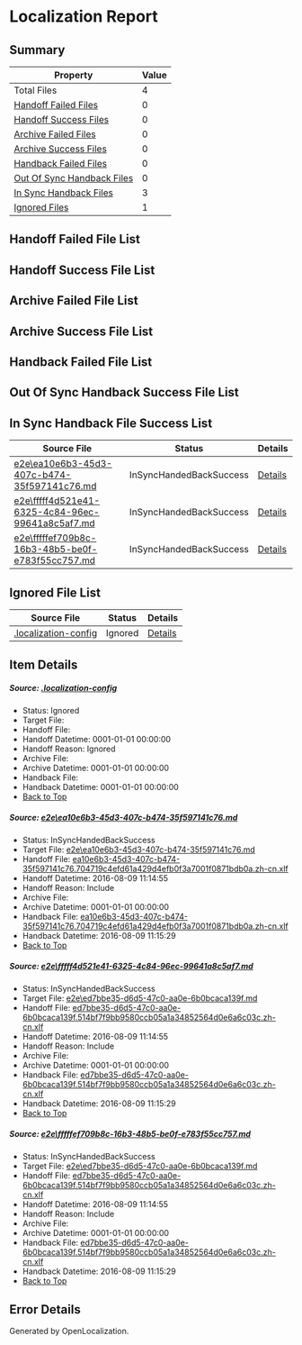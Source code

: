 # <a name='report-top'></a> Localization Report

## Summary
 Property | Value 
 -------- | ----- 
 Total Files | 4
[ Handoff Failed Files ](#handoff-failed-list)| 0
[ Handoff Success Files ](#handoff-success-list)| 0
[ Archive Failed Files ](#archive-failed-list)| 0
[ Archive Success Files ](#archive-success-list)| 0
[ Handback Failed Files ](#handback-failed-list)| 0
[ Out Of Sync Handback Files ](#outofsync-handback-success-list)| 0
[ In Sync Handback Files ](#insync-handback-success-list)| 3
[ Ignored Files ](#ignored-list)| 1

## <a name='handoff-failed-list'></a> Handoff Failed File List

## <a name='handoff-success-list'></a> Handoff Success File List

## <a name='archive-failed-list'></a> Archive Failed File List

## <a name='archive-success-list'></a> Archive Success File List

## <a name='handback-failed-list'></a> Handback Failed File List

## <a name='outofsync-handback-success-list'></a> Out Of Sync Handback Success File List

## <a name='insync-handback-success-list'></a> In Sync Handback File Success List
 Source File | Status | Details 
 ----------- | ------ | ------- 
 [e2e\ea10e6b3-45d3-407c-b474-35f597141c76.md](https://github.com/OpenLocalizationTestOrg/oltest/blob/90b18a082b936c76914322e3ddbb9bbeeab81b1e/e2e/ea10e6b3-45d3-407c-b474-35f597141c76.md) | InSyncHandedBackSuccess | [Details](#56b4b10239e9fdbf7439265434e1bdeb124a4e731)
 [e2e\fffff4d521e41-6325-4c84-96ec-99641a8c5af7.md](https://github.com/OpenLocalizationTestOrg/oltest/blob/26e9e25d9ff3f4fda97aa2f4070bf21a3317325b/e2e/fffff4d521e41-6325-4c84-96ec-99641a8c5af7.md) | InSyncHandedBackSuccess | [Details](#9cb7a50f376c5f609ae6081026c46e3a9115f2322)
 [e2e\fffffef709b8c-16b3-48b5-be0f-e783f55cc757.md](https://github.com/OpenLocalizationTestOrg/oltest/blob/26e9e25d9ff3f4fda97aa2f4070bf21a3317325b/e2e/fffffef709b8c-16b3-48b5-be0f-e783f55cc757.md) | InSyncHandedBackSuccess | [Details](#9cb7a50f376c5f609ae6081026c46e3a9115f2323)

## <a name='ignored-list'></a> Ignored File List
 Source File | Status | Details 
 ----------- | ------ | ------- 
 [.localization-config](https://github.com/OpenLocalizationTestOrg/oltest/blob/26e9e25d9ff3f4fda97aa2f4070bf21a3317325b/.localization-config) | Ignored | [Details](#3d4f252ac210baf56311d7e97dcc2db10974dbd20)

## Item Details
##### <a name='3d4f252ac210baf56311d7e97dcc2db10974dbd20'></a> Source: [.localization-config](https://github.com/OpenLocalizationTestOrg/oltest/blob/26e9e25d9ff3f4fda97aa2f4070bf21a3317325b/.localization-config)
* Status: Ignored
* Target File: 
* Handoff File: 
* Handoff Datetime: 0001-01-01 00:00:00
* Handoff Reason: Ignored
* Archive File: 
* Archive Datetime: 0001-01-01 00:00:00
* Handback File: 
* Handback Datetime: 0001-01-01 00:00:00
* [Back to Top](#report-top)

##### <a name='56b4b10239e9fdbf7439265434e1bdeb124a4e731'></a> Source: [e2e\ea10e6b3-45d3-407c-b474-35f597141c76.md](https://github.com/OpenLocalizationTestOrg/oltest/blob/90b18a082b936c76914322e3ddbb9bbeeab81b1e/e2e/ea10e6b3-45d3-407c-b474-35f597141c76.md)
* Status: InSyncHandedBackSuccess
* Target File: [e2e\ea10e6b3-45d3-407c-b474-35f597141c76.md](https://github.com/OpenLocalizationTestOrg/ol-test-zhcn/blob/30b1693be7a4525b9f5a638e1e1670b9e7a963c9/e2e/ea10e6b3-45d3-407c-b474-35f597141c76.md)
* Handoff File: [ea10e6b3-45d3-407c-b474-35f597141c76.704719c4efd61a429d4efb0f3a7001f0871bdb0a.zh-cn.xlf](https://github.com/OpenLocalizationTestOrg/olhandoff-e2e/blob/0b0afa80d4ffc3cf354f0900352e9a8448f00414/ol-handoff/OpenLocalizationTestOrg/ol-test-zhcn/ci/ht/ea10e6b3-45d3-407c-b474-35f597141c76.704719c4efd61a429d4efb0f3a7001f0871bdb0a.zh-cn.xlf)
* Handoff Datetime: 2016-08-09 11:14:55
* Handoff Reason: Include
* Archive File: 
* Archive Datetime: 0001-01-01 00:00:00
* Handback File: [ea10e6b3-45d3-407c-b474-35f597141c76.704719c4efd61a429d4efb0f3a7001f0871bdb0a.zh-cn.xlf](https://github.com/OpenLocalizationTestOrg/olhandback-e2e/blob/5e3d48daa03ac9c6b79ebf2f7dab4620d917a47f/ol-handback/OpenLocalizationTestOrg/ol-test-zhcn/ci/ht/ea10e6b3-45d3-407c-b474-35f597141c76.704719c4efd61a429d4efb0f3a7001f0871bdb0a.zh-cn.xlf)
* Handback Datetime: 2016-08-09 11:15:29
* [Back to Top](#report-top)

##### <a name='9cb7a50f376c5f609ae6081026c46e3a9115f2322'></a> Source: [e2e\fffff4d521e41-6325-4c84-96ec-99641a8c5af7.md](https://github.com/OpenLocalizationTestOrg/oltest/blob/26e9e25d9ff3f4fda97aa2f4070bf21a3317325b/e2e/fffff4d521e41-6325-4c84-96ec-99641a8c5af7.md)
* Status: InSyncHandedBackSuccess
* Target File: [e2e\ed7bbe35-d6d5-47c0-aa0e-6b0bcaca139f.md](https://github.com/OpenLocalizationTestOrg/ol-test-zhcn/blob/30b1693be7a4525b9f5a638e1e1670b9e7a963c9/e2e/ed7bbe35-d6d5-47c0-aa0e-6b0bcaca139f.md)
* Handoff File: [ed7bbe35-d6d5-47c0-aa0e-6b0bcaca139f.514bf7f9bb9580ccb05a1a34852564d0e6a6c03c.zh-cn.xlf](https://github.com/OpenLocalizationTestOrg/olhandoff-e2e/blob/0b0afa80d4ffc3cf354f0900352e9a8448f00414/ol-handoff/OpenLocalizationTestOrg/ol-test-zhcn/ci/ht/ed7bbe35-d6d5-47c0-aa0e-6b0bcaca139f.514bf7f9bb9580ccb05a1a34852564d0e6a6c03c.zh-cn.xlf)
* Handoff Datetime: 2016-08-09 11:14:55
* Handoff Reason: Include
* Archive File: 
* Archive Datetime: 0001-01-01 00:00:00
* Handback File: [ed7bbe35-d6d5-47c0-aa0e-6b0bcaca139f.514bf7f9bb9580ccb05a1a34852564d0e6a6c03c.zh-cn.xlf](https://github.com/OpenLocalizationTestOrg/olhandback-e2e/blob/5e3d48daa03ac9c6b79ebf2f7dab4620d917a47f/ol-handback/OpenLocalizationTestOrg/ol-test-zhcn/ci/ht/ed7bbe35-d6d5-47c0-aa0e-6b0bcaca139f.514bf7f9bb9580ccb05a1a34852564d0e6a6c03c.zh-cn.xlf)
* Handback Datetime: 2016-08-09 11:15:29
* [Back to Top](#report-top)

##### <a name='9cb7a50f376c5f609ae6081026c46e3a9115f2323'></a> Source: [e2e\fffffef709b8c-16b3-48b5-be0f-e783f55cc757.md](https://github.com/OpenLocalizationTestOrg/oltest/blob/26e9e25d9ff3f4fda97aa2f4070bf21a3317325b/e2e/fffffef709b8c-16b3-48b5-be0f-e783f55cc757.md)
* Status: InSyncHandedBackSuccess
* Target File: [e2e\ed7bbe35-d6d5-47c0-aa0e-6b0bcaca139f.md](https://github.com/OpenLocalizationTestOrg/ol-test-zhcn/blob/30b1693be7a4525b9f5a638e1e1670b9e7a963c9/e2e/ed7bbe35-d6d5-47c0-aa0e-6b0bcaca139f.md)
* Handoff File: [ed7bbe35-d6d5-47c0-aa0e-6b0bcaca139f.514bf7f9bb9580ccb05a1a34852564d0e6a6c03c.zh-cn.xlf](https://github.com/OpenLocalizationTestOrg/olhandoff-e2e/blob/0b0afa80d4ffc3cf354f0900352e9a8448f00414/ol-handoff/OpenLocalizationTestOrg/ol-test-zhcn/ci/ht/ed7bbe35-d6d5-47c0-aa0e-6b0bcaca139f.514bf7f9bb9580ccb05a1a34852564d0e6a6c03c.zh-cn.xlf)
* Handoff Datetime: 2016-08-09 11:14:55
* Handoff Reason: Include
* Archive File: 
* Archive Datetime: 0001-01-01 00:00:00
* Handback File: [ed7bbe35-d6d5-47c0-aa0e-6b0bcaca139f.514bf7f9bb9580ccb05a1a34852564d0e6a6c03c.zh-cn.xlf](https://github.com/OpenLocalizationTestOrg/olhandback-e2e/blob/5e3d48daa03ac9c6b79ebf2f7dab4620d917a47f/ol-handback/OpenLocalizationTestOrg/ol-test-zhcn/ci/ht/ed7bbe35-d6d5-47c0-aa0e-6b0bcaca139f.514bf7f9bb9580ccb05a1a34852564d0e6a6c03c.zh-cn.xlf)
* Handback Datetime: 2016-08-09 11:15:29
* [Back to Top](#report-top)


## Error Details

Generated by OpenLocalization.
